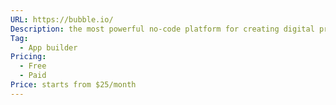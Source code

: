 ```yaml
---
URL: https://bubble.io/
Description: the most powerful no-code platform for creating digital products, social network, dashboards
Tag:
  - App builder
Pricing:
  - Free
  - Paid
Price: starts from $25/month
---
```

